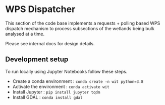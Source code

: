 # WPS Dispatcher

This section of the code base implements a requests + polling based
WPS dispatch mechanism to process subsections of the wetlands being
bulk analysed at a time.

Please see internal docs for design details.

## Development setup

To run locally using Jupyter Notebooks follow these steps.
- Create a conda environment : `conda create -n wit python=3.8`
- Activate the environment : `conda activate wit`
- Install Jupyter : `pip install jupyter tqdm`
- Install GDAL : `conda install gdal`